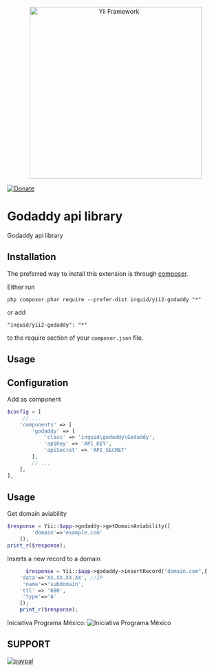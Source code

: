 <p align="center">
    <a href="http://www.yiiframework.com/" target="_blank">
        <img src="http://static.yiiframework.com/files/logo/yii.png" width="400" alt="Yii Framework" />
    </a>
</p>

[![Donate](https://img.shields.io/badge/Donate-PayPal-green.svg)](https://www.paypal.com/cgi-bin/webscr?cmd=_donations&business=contact@inquid.co&item_name=Yii2+extensions+support&item_number=22+Campaign&amount=5%2e00&currency_code=USD)

Godaddy api library
===================
Godaddy api library

Installation
------------

The preferred way to install this extension is through [composer](http://getcomposer.org/download/).

Either run

```
php composer.phar require --prefer-dist inquid/yii2-godaddy "*"
```

or add

```
"inquid/yii2-godaddy": "*"
```

to the require section of your `composer.json` file.


Usage
-----

## Configuration
Add as component
```php
$config = [
     // ...
    'components' => [
        'godaddy' => [
            'class' => 'inquid\godaddy\Godaddy',
            'apiKey' => 'API_KEY',
            'apiSecret' => 'API_SECRET'
        ],
        // ...
    ],
],
```

## Usage
Get domain aviability
```php
$response = Yii::$app->godaddy->getDomainAviability([
        'domain'=>'example.com'
    ]);
print_r($response);
```
Inserts a new record to a domain
```php
      $response = Yii::$app->godaddy->insertRecord("domain.com",[
    'data'=>'XX.XX.XX.XX', //IP
     'name'=>'subdomain',
    'ttl' => '600',
     'type'=>'A'
    ]);
    print_r($response);
```

Iniciativa Programa México: 
![Iniciativa Programa México](https://lh5.googleusercontent.com/k6u-DepqdgZzTk15Kxx6UPuZJ0ldiv6EPuhhJYRp8QfB89kLxU-D1D7YdYST-gGXnSxl9LFixzn5sYg=w1920-h990)

SUPPORT
-----
[![paypal](https://www.paypalobjects.com/en_US/i/btn/btn_donateCC_LG.gif)](https://www.paypal.com/cgi-bin/webscr?cmd=_donations&business=contact@inquid.co&item_name=Yii2+extensions+support&item_number=22+Campaign&amount=5%2e00&currency_code=USD)